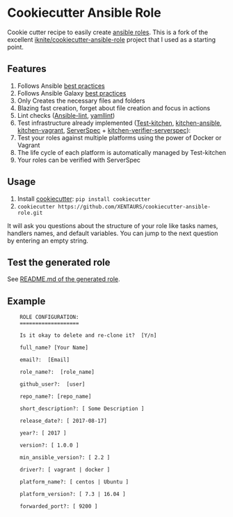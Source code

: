 # Cookiecutter Ansible Role

Cookie cutter recipe to easily create [ansible roles](http://docs.ansible.com/playbooks_roles.html#roles).
This is a fork of the excellent [iknite/cookiecutter-ansible-role](https://github.com/iknite/cookiecutter-ansible-role)
project that I used as a starting point.

## Features

1. Follows Ansible [best practices](http://docs.ansible.com/playbooks_best_practices.html)
1. Follows Ansible Galaxy [best practices](https://galaxy.ansible.com/intro#good)
1. Only Creates the necessary files and folders
1. Blazing fast creation, forget about file creation and focus in actions
1. Lint checks ([Ansible-lint](https://github.com/willthames/ansible-lint), [yamllint](https://github.com/adrienverge/yamllint))
1. Test infrastructure already implemented ([Test-kitchen](https://github.com/test-kitchen/test-kitchen), [kitchen-ansible](https://github.com/neillturner/kitchen-ansible), [kitchen-vagrant](https://github.com/test-kitchen/kitchen-vagrant), [ServerSpec](http://serverspec.org/) + [kitchen-verifier-serverspec](https://github.com/neillturner/kitchen-verifier-serverspec)):
  1. Test your roles against multiple platforms using the power of Docker or Vagrant
  1. The life cycle of each platform is automatically managed by Test-kitchen
  1. Your roles can be verified with ServerSpec

## Usage

1. Install [cookiecutter](https://cookiecutter.readthedocs.io/en/latest/installation.html#install-cookiecutter): `pip install cookiecutter`
1. `cookiecutter https://github.com/XENTAURS/cookiecutter-ansible-role.git`

It will ask you questions about the structure of your role like tasks names, handlers names, and default variables. You can jump to the next question by entering an empty string.

## Test the generated role

See [README.md of the generated role]({{cookiecutter.role_name}}/README.md).

## Example
```
    ROLE CONFIGURATION:
    ===================

    Is it okay to delete and re-clone it?  [Y/n]

    full_name? [Your Name]

    email?:  [Email]

    role_name?:  [role_name]

    github_user?:  [user]

    repo_name?: [repo_name]

    short_description?: [ Some Description ]

    release_date?: [ 2017-08-17]

    year?: [ 2017 ]

    version?: [ 1.0.0 ]

    min_ansible_version?: [ 2.2 ]

    driver?: [ vagrant | docker ]

    platform_name?: [ centos | Ubuntu ]

    platform_version?: [ 7.3 | 16.04 ]

    forwarded_port?: [ 9200 ]

```
